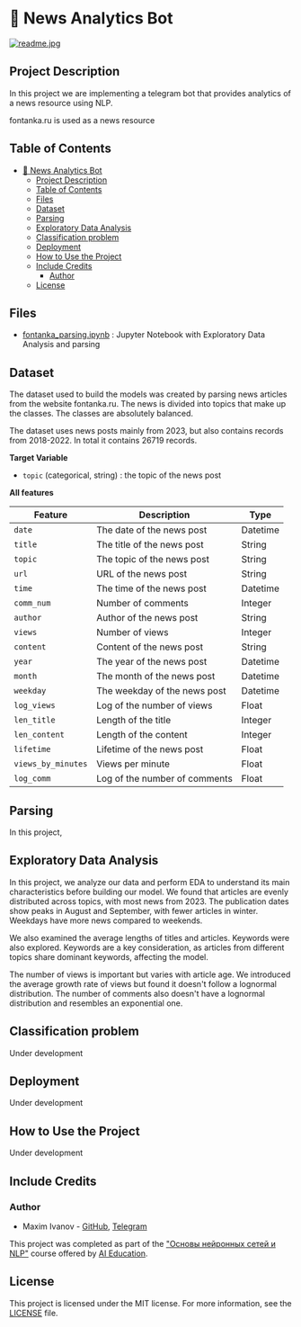 # 📰 News Analytics Bot
[![readme.jpg](https://anopic.ag/YUuttmGnZB1PeYfLv4El5IZqA2oWDrn4aMkVwrnF.jpg)](https://anopic.ag/YUuttmGnZB1PeYfLv4El5IZqA2oWDrn4aMkVwrnF.jpg)

## Project Description
In this project we are implementing a telegram bot that provides analytics of a news resource using NLP.

fontanka.ru is used as a news resource

## Table of Contents

- [📰 News Analytics Bot](#-news-analytics-bot)
  - [Project Description](#project-description)
  - [Table of Contents](#table-of-contents)
  - [Files](#files)
  - [Dataset](#dataset)
  - [Parsing](#parsing)
  - [Exploratory Data Analysis](#exploratory-data-analysis)
  - [Classification problem](#classification-problem)
  - [Deployment](#deployment)
  - [How to Use the Project](#how-to-use-the-project)
  - [Include Credits](#include-credits)
    - [Author](#author)
  - [License](#license)

## Files
- [fontanka_parsing.ipynb](https://github.com/moxeeem/NewsBot/blob/main/fontanka_parsing.ipynb) : Jupyter Notebook with Exploratory Data Analysis and parsing

## Dataset
The dataset used to build the models was created by parsing news articles from the website fontanka.ru. The news is divided into topics that make up the classes. The classes are absolutely balanced.

The dataset uses news posts mainly from 2023, but also contains records from 2018-2022. In total it contains 26719 records.

**Target Variable**
- `topic` (categorical, string) : the topic of the news post

**All features**

| Feature             | Description                          | Type     |
|---------------------|--------------------------------------|----------|
| `date`              | The date of the news post            | Datetime |
| `title`             | The title of the news post           |  String  |
| `topic`             | The topic of the news post           |  String  |
| `url`               | URL of the news post                 |  String  |
| `time`              | The time of the news post            | Datetime |
| `comm_num`          | Number of comments                   | Integer  |
| `author`            | Author of the news post              |  String  |
| `views`             | Number of views                      | Integer  |
| `content`           | Content of the news post             |  String  |
| `year`              | The year of the news post            | Datetime |
| `month`             | The month of the news post           | Datetime |
| `weekday`           | The weekday of the news post         | Datetime |
| `log_views`         | Log of the number of views           |  Float   |
| `len_title`         | Length of the title                  | Integer  |
| `len_content`       | Length of the content                | Integer  |
| `lifetime`          | Lifetime of the news post            |  Float   |
| `views_by_minutes`  | Views per minute                     |  Float   |
| `log_comm`          | Log of the number of comments        |  Float   |



## Parsing
In this project, 

## Exploratory Data Analysis
In this project, we analyze our data and perform EDA to understand its main characteristics before building our model. We found that articles are evenly distributed across topics, with most news from 2023. The publication dates show peaks in August and September, with fewer articles in winter. Weekdays have more news compared to weekends.

We also examined the average lengths of titles and articles. Keywords were also explored. Keywords are a key consideration, as articles from different topics share dominant keywords, affecting the model.

The number of views is important but varies with article age. We introduced the average growth rate of views but found it doesn't follow a lognormal distribution. The number of comments also doesn't have a lognormal distribution and resembles an exponential one.

## Classification problem
Under development

## Deployment
Under development

## How to Use the Project
Under development

## Include Credits

### Author
- Maxim Ivanov - [GitHub](https://github.com/moxeeem), [Telegram](https://t.me/fwznn_ql1d_8)

This project was completed as part of the ["Основы нейронных сетей и NLP"](https://stepik.org/course/180984) course offered by [AI Education](https://stepik.org/users/628121134).

## License
This project is licensed under the MIT license. For more information, see the [LICENSE](/LICENSE) file.

